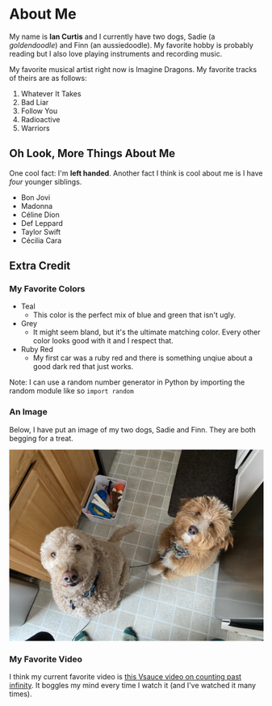 # About Me

My name is **Ian Curtis** and I currently have two dogs, Sadie (a *goldendoodle*) and Finn (an aussiedoodle). My favorite hobby is probably reading but I also love playing instruments and recording music.

My favorite musical artist right now is Imagine Dragons. My favorite tracks of theirs are as follows:
1. Whatever It Takes
2. Bad Liar
3. Follow You
4. Radioactive
5. Warriors

## Oh Look, More Things About Me

One cool fact: I'm **left handed**. Another fact I think is cool about me is I have *four* younger siblings.
* Bon Jovi
* Madonna
* Céline Dion
* Def Leppard
* Taylor Swift
* Cécilia Cara

## Extra Credit

### My Favorite Colors

* Teal
  * This color is the perfect mix of blue and green that isn't ugly.
* Grey
  * It might seem bland, but it's the ultimate matching color. Every other color looks good with it and I respect that.
* Ruby Red
  * My first car was a ruby red and there is something unqiue about a good dark red that just works.

Note: I can use a random number generator in Python by importing the random module like so `import random`

### An Image

Below, I have put an image of my two dogs, Sadie and Finn. They are both begging for a treat.

![Sadie and Finn, my dogs.](/assets/sadie_finn.jpeg)

### My Favorite Video

I think my current favorite video is [this Vsauce video on counting past infinity](https://www.youtube.com/watch?v=SrU9YDoXE88). It boggles my mind 
every time I watch it (and I've watched it many times).